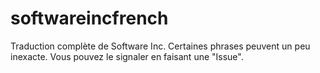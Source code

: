 # softwareincfrench
Traduction complète de Software Inc.
Certaines phrases peuvent un peu inexacte. Vous pouvez le signaler en faisant une "Issue".

